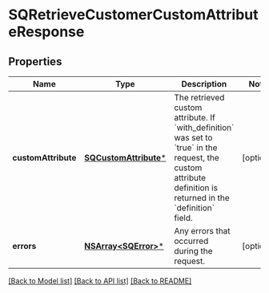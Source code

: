 # SQRetrieveCustomerCustomAttributeResponse

## Properties
Name | Type | Description | Notes
------------ | ------------- | ------------- | -------------
**customAttribute** | [**SQCustomAttribute***](SQCustomAttribute.md) | The retrieved custom attribute. If &#x60;with_definition&#x60; was set to &#x60;true&#x60; in the request, the custom attribute definition is returned in the &#x60;definition&#x60; field. | [optional] 
**errors** | [**NSArray&lt;SQError&gt;***](SQError.md) | Any errors that occurred during the request. | [optional] 

[[Back to Model list]](../README.md#documentation-for-models) [[Back to API list]](../README.md#documentation-for-api-endpoints) [[Back to README]](../README.md)


